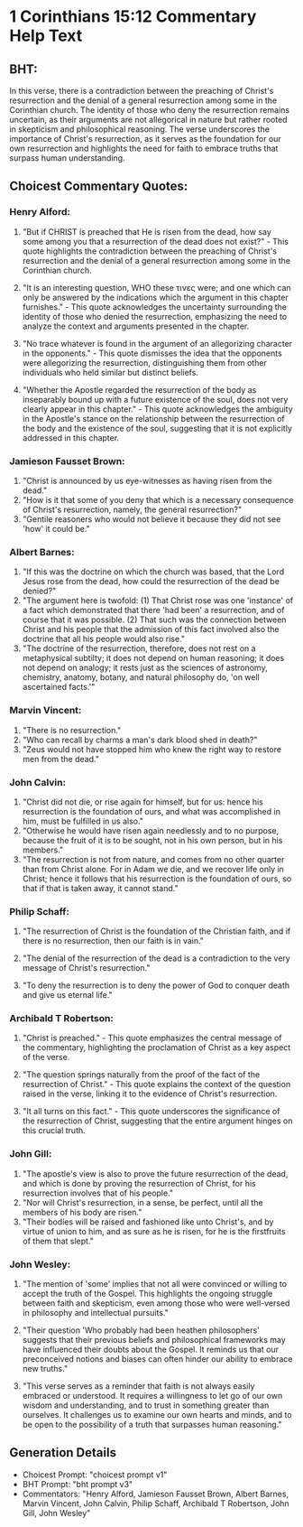 # 1 Corinthians 15:12 Commentary Help Text

## BHT:
In this verse, there is a contradiction between the preaching of Christ's resurrection and the denial of a general resurrection among some in the Corinthian church. The identity of those who deny the resurrection remains uncertain, as their arguments are not allegorical in nature but rather rooted in skepticism and philosophical reasoning. The verse underscores the importance of Christ's resurrection, as it serves as the foundation for our own resurrection and highlights the need for faith to embrace truths that surpass human understanding.

## Choicest Commentary Quotes:
### Henry Alford:
1. "But if CHRIST is preached that He is risen from the dead, how say some among you that a resurrection of the dead does not exist?" - This quote highlights the contradiction between the preaching of Christ's resurrection and the denial of a general resurrection among some in the Corinthian church.

2. "It is an interesting question, WHO these τινες were; and one which can only be answered by the indications which the argument in this chapter furnishes." - This quote acknowledges the uncertainty surrounding the identity of those who denied the resurrection, emphasizing the need to analyze the context and arguments presented in the chapter.

3. "No trace whatever is found in the argument of an allegorizing character in the opponents." - This quote dismisses the idea that the opponents were allegorizing the resurrection, distinguishing them from other individuals who held similar but distinct beliefs.

4. "Whether the Apostle regarded the resurrection of the body as inseparably bound up with a future existence of the soul, does not very clearly appear in this chapter." - This quote acknowledges the ambiguity in the Apostle's stance on the relationship between the resurrection of the body and the existence of the soul, suggesting that it is not explicitly addressed in this chapter.

### Jamieson Fausset Brown:
1. "Christ is announced by us eye-witnesses as having risen from the dead."
2. "How is it that some of you deny that which is a necessary consequence of Christ's resurrection, namely, the general resurrection?"
3. "Gentile reasoners who would not believe it because they did not see 'how' it could be."

### Albert Barnes:
1. "If this was the doctrine on which the church was based, that the Lord Jesus rose from the dead, how could the resurrection of the dead be denied?"
2. "The argument here is twofold: (1) That Christ rose was one 'instance' of a fact which demonstrated that there 'had been' a resurrection, and of course that it was possible. (2) That such was the connection between Christ and his people that the admission of this fact involved also the doctrine that all his people would also rise."
3. "The doctrine of the resurrection, therefore, does not rest on a metaphysical subtilty; it does not depend on human reasoning; it does not depend on analogy; it rests just as the sciences of astronomy, chemistry, anatomy, botany, and natural philosophy do, 'on well ascertained facts.'"

### Marvin Vincent:
1. "There is no resurrection." 
2. "Who can recall by charms a man's dark blood shed in death?"
3. "Zeus would not have stopped him who knew the right way to restore men from the dead."

### John Calvin:
1. "Christ did not die, or rise again for himself, but for us: hence his resurrection is the foundation of ours, and what was accomplished in him, must be fulfilled in us also."
2. "Otherwise he would have risen again needlessly and to no purpose, because the fruit of it is to be sought, not in his own person, but in his members."
3. "The resurrection is not from nature, and comes from no other quarter than from Christ alone. For in Adam we die, and we recover life only in Christ; hence it follows that his resurrection is the foundation of ours, so that if that is taken away, it cannot stand."

### Philip Schaff:
1. "The resurrection of Christ is the foundation of the Christian faith, and if there is no resurrection, then our faith is in vain." 

2. "The denial of the resurrection of the dead is a contradiction to the very message of Christ's resurrection." 

3. "To deny the resurrection is to deny the power of God to conquer death and give us eternal life."

### Archibald T Robertson:
1. "Christ is preached." - This quote emphasizes the central message of the commentary, highlighting the proclamation of Christ as a key aspect of the verse.

2. "The question springs naturally from the proof of the fact of the resurrection of Christ." - This quote explains the context of the question raised in the verse, linking it to the evidence of Christ's resurrection.

3. "It all turns on this fact." - This quote underscores the significance of the resurrection of Christ, suggesting that the entire argument hinges on this crucial truth.

### John Gill:
1. "The apostle's view is also to prove the future resurrection of the dead, and which is done by proving the resurrection of Christ, for his resurrection involves that of his people."
2. "Nor will Christ's resurrection, in a sense, be perfect, until all the members of his body are risen."
3. "Their bodies will be raised and fashioned like unto Christ's, and by virtue of union to him, and as sure as he is risen, for he is the firstfruits of them that slept."

### John Wesley:
1. "The mention of 'some' implies that not all were convinced or willing to accept the truth of the Gospel. This highlights the ongoing struggle between faith and skepticism, even among those who were well-versed in philosophy and intellectual pursuits."

2. "Their question 'Who probably had been heathen philosophers' suggests that their previous beliefs and philosophical frameworks may have influenced their doubts about the Gospel. It reminds us that our preconceived notions and biases can often hinder our ability to embrace new truths."

3. "This verse serves as a reminder that faith is not always easily embraced or understood. It requires a willingness to let go of our own wisdom and understanding, and to trust in something greater than ourselves. It challenges us to examine our own hearts and minds, and to be open to the possibility of a truth that surpasses human reasoning."


## Generation Details
- Choicest Prompt: "choicest prompt v1"
- BHT Prompt: "bht prompt v3"
- Commentators: "Henry Alford, Jamieson Fausset Brown, Albert Barnes, Marvin Vincent, John Calvin, Philip Schaff, Archibald T Robertson, John Gill, John Wesley"
